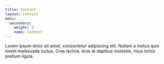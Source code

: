 ```yaml
---
title: Contact
layout: contact
menu:
  secondary:
    weight: 3
    name: Contact
---
```


Lorem ipsum dolor sit amet, consectetur adipiscing elit. Nullam a metus quis lorem malesuada luctus. Cras lacinia, eros at dapibus molestie, risus tortor pretium ligula.
